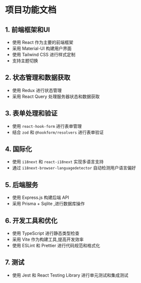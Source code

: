 # 项目功能文档

## 1. 前端框架和UI
- 使用 React 作为主要的前端框架
- 采用 Material-UI 构建用户界面
- 使用 Tailwind CSS 进行样式定制
- 支持主题切换

## 2. 状态管理和数据获取
- 使用 Redux 进行状态管理
- 采用 React Query 处理服务器状态和数据获取

## 3. 表单处理和验证
- 使用 `react-hook-form` 进行表单管理
- 结合 `zod` 和 `@hookform/resolvers` 进行表单验证

## 4. 国际化
- 使用 `i18next` 和 `react-i18next` 实现多语言支持
- 通过 `i18next-browser-languagedetector` 自动检测用户语言偏好

## 5. 后端服务
- 使用 Express.js 构建后端 API
- 采用 Prisma + Sqlite ,进行数据库操作

## 6. 开发工具和优化
- 使用 TypeScript 进行静态类型检查
- 采用 Vite 作为构建工具,提高开发效率
- 使用 ESLint 和 Prettier 进行代码规范和格式化

## 7. 测试
- 使用 Jest 和 React Testing Library 进行单元测试和集成测试

